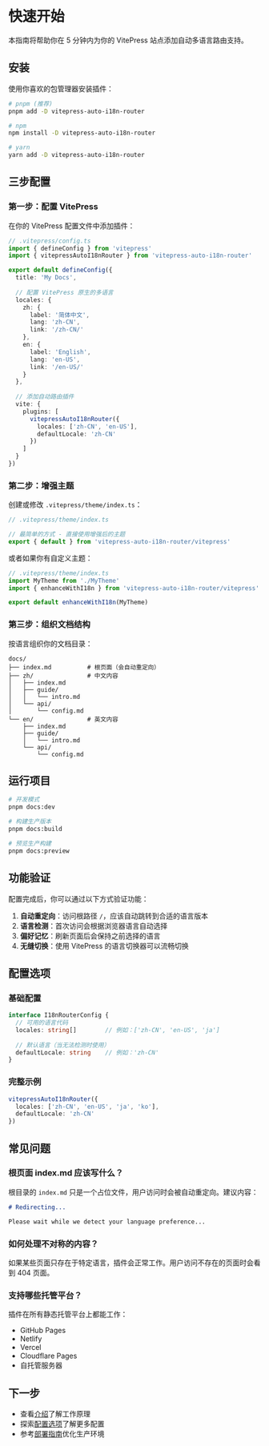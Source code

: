 # 快速开始

本指南将帮助你在 5 分钟内为你的 VitePress 站点添加自动多语言路由支持。

## 安装

使用你喜欢的包管理器安装插件：

```bash
# pnpm (推荐)
pnpm add -D vitepress-auto-i18n-router

# npm
npm install -D vitepress-auto-i18n-router

# yarn
yarn add -D vitepress-auto-i18n-router
```

## 三步配置

### 第一步：配置 VitePress

在你的 VitePress 配置文件中添加插件：

```typescript
// .vitepress/config.ts
import { defineConfig } from 'vitepress'
import { vitepressAutoI18nRouter } from 'vitepress-auto-i18n-router'

export default defineConfig({
  title: 'My Docs',
  
  // 配置 VitePress 原生的多语言
  locales: {
    zh: {
      label: '简体中文',
      lang: 'zh-CN',
      link: '/zh-CN/'
    },
    en: {
      label: 'English',
      lang: 'en-US', 
      link: '/en-US/'
    }
  },
  
  // 添加自动路由插件
  vite: {
    plugins: [
      vitepressAutoI18nRouter({
        locales: ['zh-CN', 'en-US'],
        defaultLocale: 'zh-CN'
      })
    ]
  }
})
```

### 第二步：增强主题

创建或修改 `.vitepress/theme/index.ts`：

```typescript
// .vitepress/theme/index.ts

// 最简单的方式 - 直接使用增强后的主题
export { default } from 'vitepress-auto-i18n-router/vitepress'
```

或者如果你有自定义主题：

```typescript
// .vitepress/theme/index.ts
import MyTheme from './MyTheme'
import { enhanceWithI18n } from 'vitepress-auto-i18n-router/vitepress'

export default enhanceWithI18n(MyTheme)
```

### 第三步：组织文档结构

按语言组织你的文档目录：

```
docs/
├── index.md          # 根页面（会自动重定向）
├── zh/               # 中文内容
│   ├── index.md      
│   ├── guide/
│   │   └── intro.md
│   └── api/
│       └── config.md
└── en/               # 英文内容
    ├── index.md      
    ├── guide/
    │   └── intro.md
    └── api/
        └── config.md
```

## 运行项目

```bash
# 开发模式
pnpm docs:dev

# 构建生产版本
pnpm docs:build

# 预览生产构建
pnpm docs:preview
```

## 功能验证

配置完成后，你可以通过以下方式验证功能：

1. **自动重定向**：访问根路径 `/`，应该自动跳转到合适的语言版本
2. **语言检测**：首次访问会根据浏览器语言自动选择
3. **偏好记忆**：刷新页面后会保持之前选择的语言
4. **无缝切换**：使用 VitePress 的语言切换器可以流畅切换

## 配置选项

### 基础配置

```typescript
interface I18nRouterConfig {
  // 可用的语言代码
  locales: string[]        // 例如：['zh-CN', 'en-US', 'ja']
  
  // 默认语言（当无法检测时使用）
  defaultLocale: string    // 例如：'zh-CN'
}
```

### 完整示例

```typescript
vitepressAutoI18nRouter({
  locales: ['zh-CN', 'en-US', 'ja', 'ko'],
  defaultLocale: 'zh-CN'
})
```

## 常见问题

### 根页面 index.md 应该写什么？

根目录的 `index.md` 只是一个占位文件，用户访问时会被自动重定向。建议内容：

```markdown
# Redirecting...

Please wait while we detect your language preference...
```

### 如何处理不对称的内容？

如果某些页面只存在于特定语言，插件会正常工作。用户访问不存在的页面时会看到 404 页面。

### 支持哪些托管平台？

插件在所有静态托管平台上都能工作：
- GitHub Pages
- Netlify
- Vercel
- Cloudflare Pages
- 自托管服务器

## 下一步

- 查看[介绍](./intro)了解工作原理
- 探索[配置选项](./configuration)了解更多配置
- 参考[部署指南](./deployment)优化生产环境